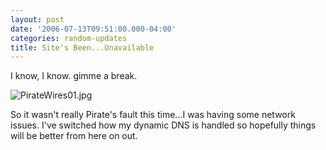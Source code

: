 ```yaml
---
layout: post
date: '2006-07-13T09:51:00.000-04:00'
categories: random-updates
title: Site's Been...Unavailable
---
```


I know, I know. gimme a break.

![PirateWires01.jpg](/assets/2006/PirateWires01.jpg)

So it wasn't really Pirate's fault this time...I was having some network issues. I've switched how my dynamic DNS is handled so hopefully things will be better from here on out.